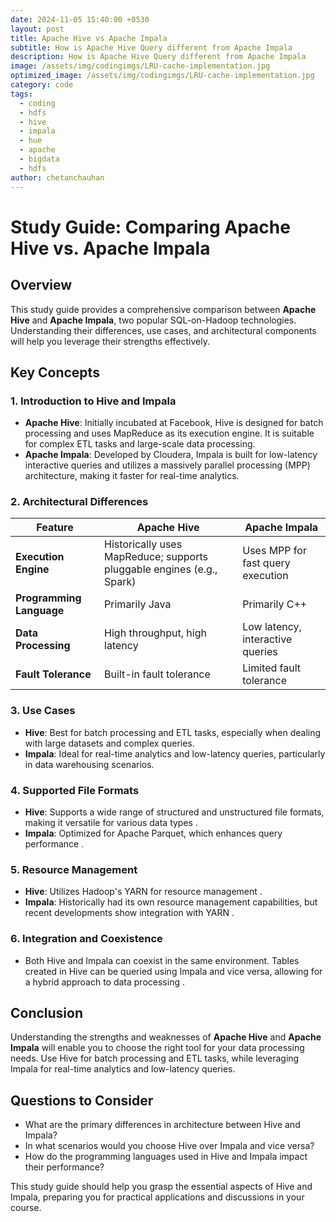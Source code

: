 ```yaml
---
date: 2024-11-05 15:40:00 +0530
layout: post
title: Apache Hive vs Apache Impala 
subtitle: How is Apache Hive Query different from Apache Impala
description: How is Apache Hive Query different from Apache Impala
image: /assets/img/codingimgs/LRU-cache-implementation.jpg
optimized_image: /assets/img/codingimgs/LRU-cache-implementation.jpg
category: code
tags:
  - coding
  - hdfs
  - hive
  - impala
  - hue
  - apache
  - bigdata
  - hdfs
author: chetanchauhan
---
```


# Study Guide: Comparing Apache Hive vs. Apache Impala

## Overview
This study guide provides a comprehensive comparison between **Apache Hive** and **Apache Impala**, two popular SQL-on-Hadoop technologies. Understanding their differences, use cases, and architectural components will help you leverage their strengths effectively.

## Key Concepts

### 1. **Introduction to Hive and Impala**
- **Apache Hive**: Initially incubated at Facebook, Hive is designed for batch processing and uses MapReduce as its execution engine. It is suitable for complex ETL tasks and large-scale data processing.
- **Apache Impala**: Developed by Cloudera, Impala is built for low-latency interactive queries and utilizes a massively parallel processing (MPP) architecture, making it faster for real-time analytics.

### 2. **Architectural Differences**
| Feature                  | Apache Hive                                           | Apache Impala                                      |
|--------------------------|------------------------------------------------------|---------------------------------------------------|
| **Execution Engine**     | Historically uses MapReduce; supports pluggable engines (e.g., Spark)  | Uses MPP for fast query execution  |
| **Programming Language** | Primarily Java                                       | Primarily C++                                     |
| **Data Processing**      | High throughput, high latency  | Low latency, interactive queries  |
| **Fault Tolerance**      | Built-in fault tolerance  | Limited fault tolerance  |

### 3. **Use Cases**
- **Hive**: Best for batch processing and ETL tasks, especially when dealing with large datasets and complex queries.
- **Impala**: Ideal for real-time analytics and low-latency queries, particularly in data warehousing scenarios.

### 4. **Supported File Formats**
- **Hive**: Supports a wide range of structured and unstructured file formats, making it versatile for various data types .
- **Impala**: Optimized for Apache Parquet, which enhances query performance .

### 5. **Resource Management**
- **Hive**: Utilizes Hadoop's YARN for resource management .
- **Impala**: Historically had its own resource management capabilities, but recent developments show integration with YARN .

### 6. **Integration and Coexistence**
- Both Hive and Impala can coexist in the same environment. Tables created in Hive can be queried using Impala and vice versa, allowing for a hybrid approach to data processing .

## Conclusion
Understanding the strengths and weaknesses of **Apache Hive** and **Apache Impala** will enable you to choose the right tool for your data processing needs. Use Hive for batch processing and ETL tasks, while leveraging Impala for real-time analytics and low-latency queries.

## Questions to Consider
- What are the primary differences in architecture between Hive and Impala?
- In what scenarios would you choose Hive over Impala and vice versa?
- How do the programming languages used in Hive and Impala impact their performance?

This study guide should help you grasp the essential aspects of Hive and Impala, preparing you for practical applications and discussions in your course.